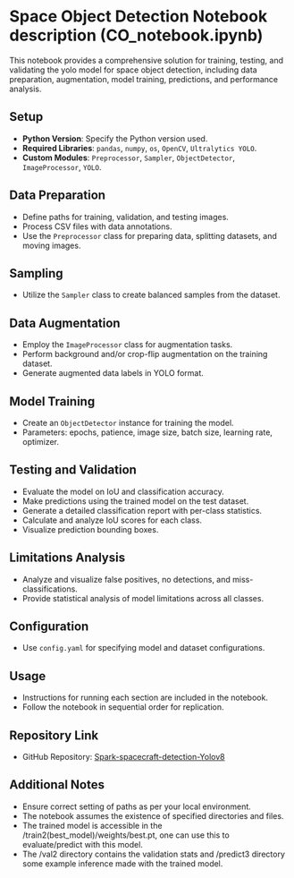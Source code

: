 

# Space Object Detection Notebook description (CO_notebook.ipynb)

This notebook provides a comprehensive solution for training, testing, and validating the yolo model for space object detection, including data preparation, augmentation, model training, predictions, and performance analysis.

## Setup
- **Python Version**: Specify the Python version used.
- **Required Libraries**: `pandas`, `numpy`, `os`, `OpenCV`, `Ultralytics YOLO`.
- **Custom Modules**: `Preprocessor`, `Sampler`, `ObjectDetector`, `ImageProcessor`, `YOLO`.

## Data Preparation
- Define paths for training, validation, and testing images.
- Process CSV files with data annotations.
- Use the `Preprocessor` class for preparing data, splitting datasets, and moving images.

## Sampling
- Utilize the `Sampler` class to create balanced samples from the dataset.

## Data Augmentation
- Employ the `ImageProcessor` class for augmentation tasks.
- Perform background and/or crop-flip augmentation on the training dataset.
- Generate augmented data labels in YOLO format.

## Model Training
- Create an `ObjectDetector` instance for training the model.
- Parameters: epochs, patience, image size, batch size, learning rate, optimizer.

## Testing and Validation
- Evaluate the model on IoU and classification accuracy.
- Make predictions using the trained model on the test dataset.
- Generate a detailed classification report with per-class statistics.
- Calculate and analyze IoU scores for each class.
- Visualize prediction bounding boxes.

## Limitations Analysis
- Analyze and visualize false positives, no detections, and miss-classifications.
- Provide statistical analysis of model limitations across all classes.

## Configuration
- Use `config.yaml` for specifying model and dataset configurations.

## Usage
- Instructions for running each section are included in the notebook.
- Follow the notebook in sequential order for replication.

## Repository Link
- GitHub Repository: [Spark-spacecraft-detection-Yolov8](https://github.com/AliMO77/Spark-spacecraft-detection-Yolov8)

## Additional Notes
- Ensure correct setting of paths as per your local environment.
- The notebook assumes the existence of specified directories and files.
- The trained model is accessible in the /train2(best_model)/weights/best.pt, one can use this to evaluate/predict with this model. 
- The /val2 directory contains the validation stats and /predict3 directory some example inference made with the trained model. 



